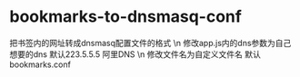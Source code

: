 # bookmarks-to-dnsmasq-conf
 把书签内的网址转成dnsmasq配置文件的格式
\n 修改app.js内的dns参数为自己想要的dns 默认223.5.5.5 阿里DNS
\n 修改文件名为自定义文件名 默认bookmarks.conf
